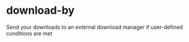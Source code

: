 # download-by
Send your downloads to an external download manager if user-defined conditions are met
